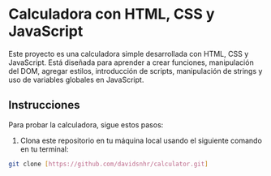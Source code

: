 # Calculadora con HTML, CSS y JavaScript

Este proyecto es una calculadora simple desarrollada con HTML, CSS y JavaScript. Está diseñada para aprender a crear funciones, manipulación del DOM, agregar estilos, introducción de scripts, manipulación de strings y uso de variables globales en JavaScript.

## Instrucciones

Para probar la calculadora, sigue estos pasos:

1. Clona este repositorio en tu máquina local usando el siguiente comando en tu terminal:

```bash
git clone [https://github.com/davidsnhr/calculator.git]
